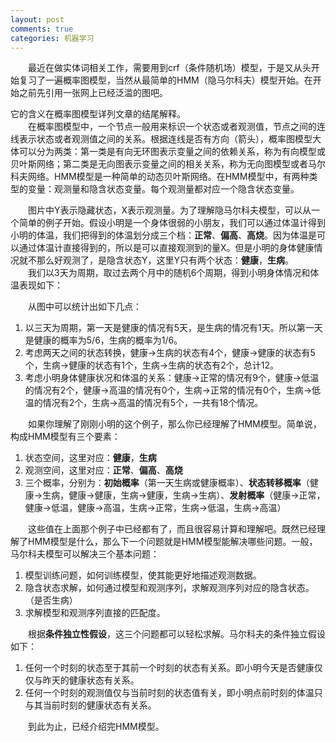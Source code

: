 ```yaml
---
layout: post
comments: true
categories: 机器学习
---
```

&emsp;&emsp;最近在做实体词相关工作，需要用到crf（条件随机场）模型，于是又从头开始复习了一遍概率图模型，当然从最简单的HMM（隐马尔科夫）模型开始。在开始之前先引用一张网上已经泛滥的图吧。

<!-- # ![](http://ww1.sinaimg.cn/large/75e7ad61ly1fpbhrfaujuj20lo0950tt.jpg) -->

它的含义在概率图模型详列文章的结尾解释。    
&emsp;&emsp;在概率图模型中，一个节点一般用来标识一个状态或者观测值，节点之间的连线表示状态或者观测值之间的关系。根据连线是否有方向（箭头），概率图模型大体可以分为两类：第一类是有向无环图表示变量之间的依赖关系，称为有向模型或贝叶斯网络；第二类是无向图表示变量之间的相关关系，称为无向图模型或者马尔科夫网络。HMM模型是一种简单的动态贝叶斯网络。在HMM模型中，有两种类型的变量：观测量和隐含状态变量。每个观测量都对应一个隐含状态变量。

<!-- # ![](http://ww1.sinaimg.cn/large/75e7ad61ly1fpcmi9vchzj20bi06v0so.jpg) -->

&emsp;&emsp;图片中Y表示隐藏状态，X表示观测量。为了理解隐马尔科夫模型，可以从一个简单的例子开始。假设小明是一个身体很弱的小朋友，我们可以通过体温计得到小明的体温，我们把得到的体温划分成三个档：**正常**、**偏高**、**高烧**。因为体温是可以通过体温计直接得到的，所以是可以直接观测到的量X。但是小明的身体健康情况就不那么好观测了，是隐含状态Y，这里Y只有两个状态：**健康**，**生病**。    
&emsp;&emsp;我们以3天为周期，取过去两个月中的随机6个周期，得到小明身体情况和体温表现如下：

<!-- # ![](http://ww1.sinaimg.cn/large/75e7ad61ly1fpcn3a5l5rj20fi0bvt9h.jpg) -->

&emsp;&emsp;从图中可以统计出如下几点：
1. 以三天为周期，第一天是健康的情况有5天，是生病的情况有1天。所以第一天是健康的概率为5/6，生病的概率为1/6。    
2. 考虑两天之间的状态转换，健康->生病的状态有4个，健康->健康的状态有5个，生病->健康的状态有1个，生病->生病的状态有2个，总计12。    
3. 考虑小明身体健康状况和体温的关系：健康->正常的情况有9个，健康->低温的情况有2个，健康->高温的情况有0个，生病->正常的情况有0个，生病->低温的情况有2个，生病->高温的情况有5个，一共有18个情况。

&emsp;&emsp;如果你理解了刚刚小明的这个例子，那么你已经理解了HMM模型。简单说，构成HMM模型有三个要素：
1. 状态空间，这里对应：**健康**，**生病**
2. 观测空间，这里对应：**正常**、**偏高**、**高烧**
3. 三个概率，分别为：**初始概率**（第一天生病或健康概率）、**状态转移概率**（健康->生病，健康->健康，生病->健康，生病->生病）、**发射概率**（健康->正常，健康->低温，健康->高温，生病->正常，生病->低温，生病->高温）

&emsp;&emsp;这些值在上面那个例子中已经都有了，而且很容易计算和理解吧。既然已经理解了HMM模型是什么，那么下一个问题就是HMM模型能解决哪些问题。一般，马尔科夫模型可以解决三个基本问题：
1. 模型训练问题，如何训练模型，使其能更好地描述观测数据。
2. 隐含状态求解，如何通过模型和观测序列，求解观测序列对应的隐含状态。（是否生病）
3. 求解模型和观测序列直接的匹配度。

&emsp;&emsp;根据**条件独立性假设**，这三个问题都可以轻松求解。马尔科夫的条件独立假设如下：
1. 任何一个时刻的状态至于其前一个时刻的状态有关系。即小明今天是否健康仅仅与昨天的健康状态有关系。
2. 任何一个时刻的观测值仅与当前时刻的状态值有关，即小明点前时刻的体温只与其当前时刻的健康状态有关系。

&emsp;&emsp;到此为止，已经介绍完HMM模型。
